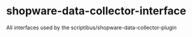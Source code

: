 # shopware-data-collector-interface
All interfaces used by the scriptibus/shopware-data-collector-plugin
